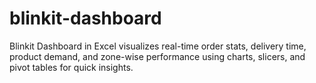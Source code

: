 # blinkit-dashboard
Blinkit Dashboard in Excel visualizes real-time order stats, delivery time, product demand, and zone-wise performance using charts, slicers, and pivot tables for quick insights.
